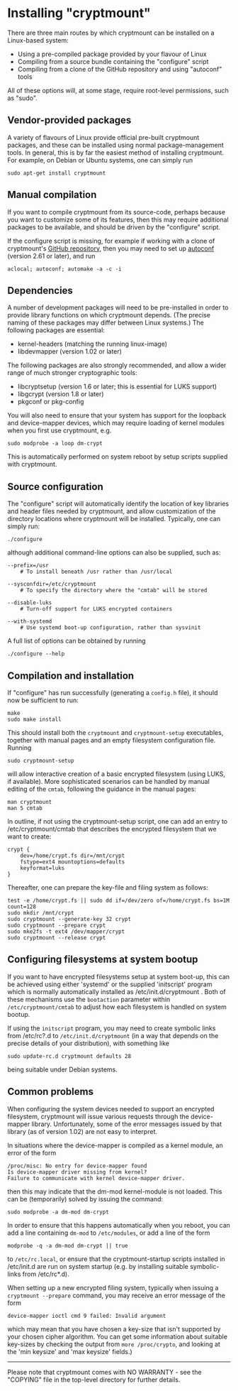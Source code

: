 Installing "cryptmount"
=======================

There are three main routes by which cryptmount can be installed
on a Linux-based system:

  * Using a pre-compiled package provided by your flavour of Linux
  * Compiling from a source bundle containing the "configure" script
  * Compiling from a clone of the GitHub repository and using "autoconf" tools

All of these options will, at some stage, require root-level permissions,
such as "sudo".


Vendor-provided packages
------------------------

A variety of flavours of Linux provide official pre-built cryptmount packages,
and these can be installed using normal package-management tools. In general,
this is by far the easiest method of installing cryptmount. For example,
on Debian or Ubuntu systems, one can simply run

    sudo apt-get install cryptmount


Manual compilation
------------------

If you want to compile cryptmount from its source-code, perhaps because
you want to customize some of its features, then this may require additional
packages to be available, and should be driven by the "configure" script.

If the configure script is missing, for example if working with a clone of
cryptmount's [GitHub repository](https://github.com/rwpenney/cryptmount),
then you may need to set up [autoconf](https://www.gnu.org/software/autoconf/)
(version 2.61 or later), and run

    aclocal; autoconf; automake -a -c -i


Dependencies
------------

A number of development packages will need to be pre-installed in order
to provide library functions on which cryptmount depends. (The precise
naming of these packages may differ between Linux systems.)
The following packages are essential:

  * kernel-headers (matching the running linux-image)
  * libdevmapper (version 1.02 or later)

The following packages are also strongly recommended, and allow a wider
range of much stronger cryptographic tools:

  * libcryptsetup (version 1.6 or later; this is essential for LUKS support)
  * libgcrypt (version 1.8 or later)
  * pkgconf or pkg-config

You will also need to ensure that your system has support for the
loopback and device-mapper devices, which may require loading
of kernel modules when you first use cryptmount, e.g.

    sudo modprobe -a loop dm-crypt

This is automatically performed on system reboot by setup scripts
supplied with cryptmount.


Source configuration
--------------------

The "configure" script will automatically identify the location of
key libraries and header files needed by cryptmount, and allow customization
of the directory locations where cryptmount will be installed.
Typically, one can simply run:

    ./configure

although additional command-line options can also be supplied, such as:

    --prefix=/usr
        # To install beneath /usr rather than /usr/local

    --sysconfdir=/etc/cryptmount
        # To specify the directory where the "cmtab" will be stored

    --disable-luks
        # Turn-off support for LUKS encrypted containers

    --with-systemd
        # Use systemd boot-up configuration, rather than sysvinit

A full list of options can be obtained by running

    ./configure --help


Compilation and installation
----------------------------

If "configure" has run successfully (generating a `config.h` file),
it should now be sufficient to run:

    make
    sudo make install

This should install both the `cryptmount` and `cryptmount-setup` executables,
together with manual pages and an empty filesystem configuration file. Running

    sudo cryptmount-setup

will allow interactive creation of a basic encrypted filesystem
(using LUKS, if available). More sophisticated scenarios can be handled
by manual editing of the `cmtab`, following the guidance in the manual pages:

    man cryptmount
    man 5 cmtab

In outline, if not using the cryptmount-setup script, one can add an
entry to /etc/cryptmount/cmtab that describes the encrypted filesystem
that we want to create:

    crypt {
        dev=/home/crypt.fs dir=/mnt/crypt
        fstype=ext4 mountoptions=defaults
        keyformat=luks
    }

Thereafter, one can prepare the key-file and filing system as follows:

    test -e /home/crypt.fs || sudo dd if=/dev/zero of=/home/crypt.fs bs=1M count=128
    sudo mkdir /mnt/crypt
    sudo cryptmount --generate-key 32 crypt
    sudo cryptmount --prepare crypt
    sudo mke2fs -t ext4 /dev/mapper/crypt
    sudo cryptmount --release crypt


Configuring filesystems at system bootup
----------------------------------------

If you want to have encrypted filesystems setup at system boot-up,
this can be achieved using either 'systemd' or the supplied 'initscript'
program which is normally automatically installed as /etc/init.d/cryptmount .
Both of these mechanisms use the `bootaction` parameter within
`/etc/cryptmount/cmtab` to adjust how each filesystem is
handled on system bootup.

If using the `initscript` program, you may need to create symbolic links
from /etc/rc?.d to `/etc/init.d/cryptmount` (in a way that depends
on the precise details of your distribution), with something like

    sudo update-rc.d cryptmount defaults 28

being suitable under Debian systems.


Common problems
---------------

When configuring the system devices needed to support an encrypted filesystem,
cryptmount will issue various requests through the device-mapper library.
Unfortunately, some of the error messages issued by that library
(as of version 1.02) are not easy to interpret.

In situations where the device-mapper is compiled as a kernel module,
an error of the form

    /proc/misc: No entry for device-mapper found
    Is device-mapper driver missing from kernel?
    Failure to communicate with kernel device-mapper driver.

then this may indicate that the dm-mod kernel-module is not loaded.
This can be (temporarily) solved by issuing the command:

    sudo modprobe -a dm-mod dm-crypt

In order to ensure that this happens automatically when you reboot,
you can add a line containing
`dm-mod` to `/etc/modules`, or add a line of the form

    modprobe -q -a dm-mod dm-crypt || true

to `/etc/rc.local`, or ensure that the cryptmount-startup scripts installed
in /etc/init.d are run on system startup (e.g. by installing suitable
symbolic-links from /etc/rc\*.d).

When setting up a new encrypted filing system, typically when issuing a
`cryptmount --prepare` command, you may receive an error message of the form

    device-mapper ioctl cmd 9 failed: Invalid argument

which may mean that you have chosen a key-size that isn't supported by your
chosen cipher algorithm. You can get some information about suitable key-sizes
by checking the output from `more /proc/crypto`, and looking at the
'min keysize' and 'max keysize' fields.)


** *** ***** *******

Please note that cryptmount comes with NO WARRANTY - see the "COPYING" file
in the top-level directory for further details.
